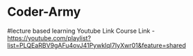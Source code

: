 # Coder-Army 
#lecture based learning 
Youtube Link Course Link - https://youtube.com/playlist?list=PLQEaRBV9gAFu4ovJ41PywklqI7IyXwr01&feature=shared
